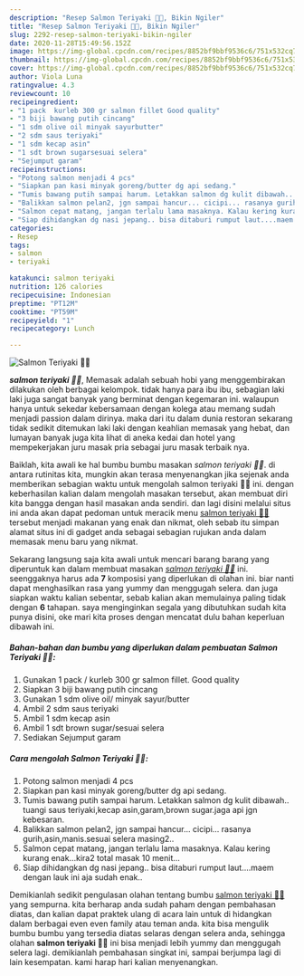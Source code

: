 ```yaml
---
description: "Resep Salmon Teriyaki 🍱🍚, Bikin Ngiler"
title: "Resep Salmon Teriyaki 🍱🍚, Bikin Ngiler"
slug: 2292-resep-salmon-teriyaki-bikin-ngiler
date: 2020-11-28T15:49:56.152Z
image: https://img-global.cpcdn.com/recipes/8852bf9bbf9536c6/751x532cq70/salmon-teriyaki-🍱🍚-foto-resep-utama.jpg
thumbnail: https://img-global.cpcdn.com/recipes/8852bf9bbf9536c6/751x532cq70/salmon-teriyaki-🍱🍚-foto-resep-utama.jpg
cover: https://img-global.cpcdn.com/recipes/8852bf9bbf9536c6/751x532cq70/salmon-teriyaki-🍱🍚-foto-resep-utama.jpg
author: Viola Luna
ratingvalue: 4.3
reviewcount: 10
recipeingredient:
- "1 pack  kurleb 300 gr salmon fillet Good quality"
- "3 biji bawang putih cincang"
- "1 sdm olive oil minyak sayurbutter"
- "2 sdm saus teriyaki"
- "1 sdm kecap asin"
- "1 sdt brown sugarsesuai selera"
- "Sejumput garam"
recipeinstructions:
- "Potong salmon menjadi 4 pcs"
- "Siapkan pan kasi minyak goreng/butter dg api sedang."
- "Tumis bawang putih sampai harum. Letakkan salmon dg kulit dibawah.. tuangi saus teriyaki,kecap asin,garam,brown sugar.jaga api jgn kebesaran."
- "Balikkan salmon pelan2, jgn sampai hancur... cicipi... rasanya gurih,asin,manis.sesuai selera masing2.."
- "Salmon cepat matang, jangan terlalu lama masaknya. Kalau kering kurang enak...kira2 total masak 10 menit..."
- "Siap dihidangkan dg nasi jepang.. bisa ditaburi rumput laut....maem dengan lauk ini aja sudah enak.."
categories:
- Resep
tags:
- salmon
- teriyaki

katakunci: salmon teriyaki 
nutrition: 126 calories
recipecuisine: Indonesian
preptime: "PT12M"
cooktime: "PT59M"
recipeyield: "1"
recipecategory: Lunch

---
```



![Salmon Teriyaki 🍱🍚](https://img-global.cpcdn.com/recipes/8852bf9bbf9536c6/751x532cq70/salmon-teriyaki-🍱🍚-foto-resep-utama.jpg)

<b><i>salmon teriyaki 🍱🍚</i></b>, Memasak adalah sebuah hobi yang menggembirakan dilakukan oleh berbagai kelompok. tidak hanya para ibu ibu, sebagian laki laki juga sangat banyak yang berminat dengan kegemaran ini. walaupun hanya untuk sekedar kebersamaan dengan kolega atau memang sudah menjadi passion dalam dirinya. maka dari itu dalam dunia restoran sekarang tidak sedikit ditemukan laki laki dengan keahlian memasak yang hebat, dan lumayan banyak juga kita lihat di aneka kedai dan hotel yang mempekerjakan juru masak pria sebagai juru masak terbaik nya.

Baiklah, kita awali ke hal bumbu bumbu masakan <i>salmon teriyaki 🍱🍚</i>. di antara rutinitas kita, mungkin akan terasa menyenangkan jika sejenak anda memberikan sebagian waktu untuk mengolah salmon teriyaki 🍱🍚 ini. dengan keberhasilan kalian dalam mengolah masakan tersebut, akan membuat diri kita bangga dengan hasil masakan anda sendiri. dan lagi disini melalui situs ini anda akan dapat pedoman untuk meracik menu <u>salmon teriyaki 🍱🍚</u> tersebut menjadi makanan yang enak dan nikmat, oleh sebab itu simpan alamat situs ini di gadget anda sebagai sebagian rujukan anda dalam memasak menu baru yang nikmat.




Sekarang langsung saja kita awali untuk mencari barang barang yang diperuntuk kan dalam membuat masakan <u><i>salmon teriyaki 🍱🍚</i></u> ini. seenggaknya harus ada <b>7</b> komposisi yang diperlukan di olahan ini. biar nanti dapat menghasilkan rasa yang yummy dan menggugah selera. dan juga siapkan waktu kalian sebentar, sebab kalian akan memulainya paling tidak dengan <b>6</b> tahapan. saya menginginkan segala yang dibutuhkan sudah kita punya disini, oke mari kita proses dengan mencatat dulu bahan keperluan dibawah ini.

<!--inarticleads1-->

##### Bahan-bahan dan bumbu yang diperlukan dalam pembuatan Salmon Teriyaki 🍱🍚:

1. Gunakan 1 pack / kurleb 300 gr salmon fillet. Good quality
1. Siapkan 3 biji bawang putih cincang
1. Gunakan 1 sdm olive oil/ minyak sayur/butter
1. Ambil 2 sdm saus teriyaki
1. Ambil 1 sdm kecap asin
1. Ambil 1 sdt brown sugar/sesuai selera
1. Sediakan Sejumput garam




<!--inarticleads2-->

##### Cara mengolah Salmon Teriyaki 🍱🍚:

1. Potong salmon menjadi 4 pcs
1. Siapkan pan kasi minyak goreng/butter dg api sedang.
1. Tumis bawang putih sampai harum. Letakkan salmon dg kulit dibawah.. tuangi saus teriyaki,kecap asin,garam,brown sugar.jaga api jgn kebesaran.
1. Balikkan salmon pelan2, jgn sampai hancur... cicipi... rasanya gurih,asin,manis.sesuai selera masing2..
1. Salmon cepat matang, jangan terlalu lama masaknya. Kalau kering kurang enak...kira2 total masak 10 menit...
1. Siap dihidangkan dg nasi jepang.. bisa ditaburi rumput laut....maem dengan lauk ini aja sudah enak..




Demikianlah sedikit pengulasan olahan tentang bumbu <u>salmon teriyaki 🍱🍚</u> yang sempurna. kita berharap anda sudah paham dengan pembahasan diatas, dan kalian dapat praktek ulang di acara lain untuk di hidangkan dalam berbagai even even family atau teman anda. kita bisa mengulik bumbu bumbu yang tersedia diatas selaras dengan selera anda, sehingga olahan <b>salmon teriyaki 🍱🍚</b> ini bisa menjadi lebih yummy dan menggugah selera lagi. demikianlah pembahasan singkat ini, sampai berjumpa lagi di lain kesempatan. kami harap hari kalian menyenangkan.
